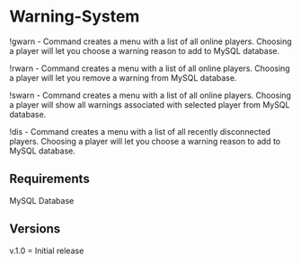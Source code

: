 # Warning-System

!gwarn - Command creates a menu with a list of all online players. Choosing a player will let you choose a warning reason to add to MySQL database.<br/>

!rwarn - Command creates a menu with a list of all online players. Choosing a player will let you remove a warning from MySQL database.<br/>

!swarn - Command creates a menu with a list of all online players. Choosing a player will show all warnings associated with selected player from MySQL database.<br/>

!dis - Command creates a menu with a list of all recently disconnected players. Choosing a player will let you choose a warning reason to add to MySQL database.<br/>

## Requirements
MySQL Database

## Versions
v.1.0 = Initial release
